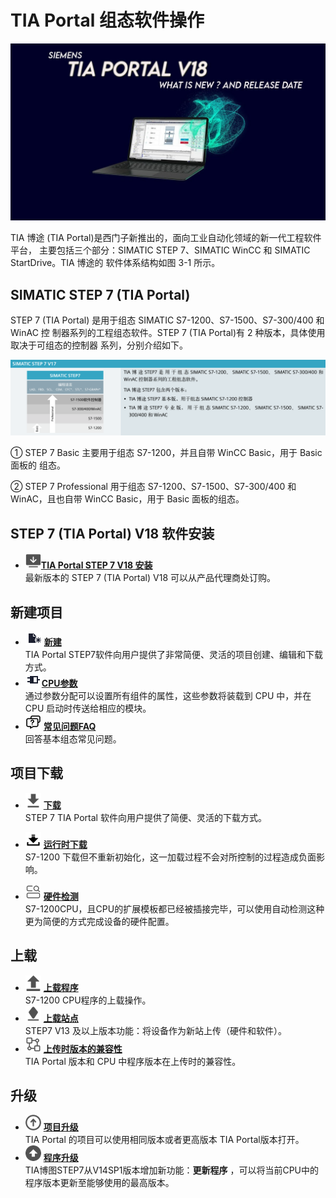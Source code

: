 
# TIA Portal 组态软件操作

![alt text](image-2.png)

TIA 博途 (TIA Portal)是西门子新推出的，面向工业自动化领域的新一代工程软件平台，
主要包括三个部分：SIMATIC STEP 7、SIMATIC WinCC 和 SIMATIC StartDrive。TIA 博途的
软件体系结构如图 3-1 所示。


## SIMATIC STEP 7 (TIA Portal) 

STEP 7 (TIA Portal) 是用于组态 SIMATIC S7-1200、S7-1500、S7-300/400 和 WinAC 控
制器系列的工程组态软件。STEP 7 (TIA Portal)有 2 种版本，具体使用取决于可组态的控制器
系列，分别介绍如下。

![alt text](image-3.png)

① STEP 7 Basic 主要用于组态 S7-1200，并且自带 WinCC Basic，用于 Basic 面板的 
组态。

② STEP 7 Professional 用于组态 S7-1200、S7-1500、S7-300/400 和 WinAC，且也自带
WinCC Basic，用于 Basic 面板的组态。

## STEP 7 (TIA Portal) V18 软件安装

<!-- <div class="grid cards" markdown> -->

- ![alt text](<./icon/安装 (3).png>)__[TIA Portal STEP 7 V18 安装]__ <br> 最新版本的 STEP 7 (TIA Portal) V18 可以从产品代理商处订购。

<!-- </div> -->

## 新建项目

<!-- <div class="grid cards" markdown> -->

- ![](../../01-resource/source/Blue%20grey/26x22/New.png) __[新建]__ <br> TIA Portal STEP7软件向用户提供了非常简便、灵活的项目创建、编辑和下载方式。
- ![](../../01-resource/source/Blue%20grey/26x22/PLC_code.png)__[CPU参数]__ <br> 通过参数分配可以设置所有组件的属性，这些参数将装载到 CPU 中，并在 CPU 启动时传送给相应的模块。
- ![alt text](./icon/反馈faqs.png) __[常见问题FAQ]__  <br>   回答基本组态常见问题。
  
<!-- </div> -->


## 项目下载

<!-- <div class="grid cards" markdown> -->

 - ![alt text](./icon/下载.png) __[下载]__ <br> STEP 7 TIA Portal 软件向用户提供了简便、灵活的下载方式。

 - ![](./icon/下载%20(3).png) __[运行时下载]__ <br> S7-1200 下载但不重新初始化，这一加载过程不会对所控制的过程造成负面影响。

 - ![alt text](./icon/tab_硬件检测_EN.png) __[硬件检测]__   <br> S7-1200CPU，且CPU的扩展模板都已经被插接完毕，可以使用自动检测这种更为简便的方式完成设备的硬件配置。

<!-- </div> -->

## 上载

<!-- <div class="grid cards" markdown> -->

- ![alt text](./icon/上载.png) __[上载程序]__ <br> S7-1200 CPU程序的上载操作。
- ![alt text](./icon/站点.png) __[上载站点]__ <br> STEP7 V13 及以上版本功能：将设备作为新站上传（硬件和软件）。
- ![alt text](./icon/兼容性.png) __[上传时版本的兼容性]__ <br> TIA Portal 版本和 CPU 中程序版本在上传时的兼容性。

<!-- </div> -->

## 升级

<!-- <div class="grid cards" markdown> -->

- ![alt text](./icon/upgrade.png) __[项目升级]__ <br> TIA Portal 的项目可以使用相同版本或者更高版本 TIA Portal版本打开。
- ![alt text](./icon/程序升级.png) __[程序升级]__ <br> TIA博图STEP7从V14SP1版本增加新功能：**更新程序** ，可以将当前CPU中的程序版本更新至能够使用的最高版本。

<!-- </div> -->

 [TIA Portal STEP 7 V18 安装]: ../install.md
 [新建]: ./01-New_Project.md
 [CPU参数]: ./02-CPU_Properties.md
 [常见问题FAQ]: ./03-ConfigFAQ.md
 [下载]: ./04-Download.md
 [运行时下载]: ./05-download_run.md
 [硬件检测]: ./06-detect_hardware.md
 [上载程序]: ./07-upload_program.md
 [上载站点]: ./08-upload_station.md
 [上传时版本的兼容性]: ./09-upload_compatibility.md
 [项目升级]: ./10-update.md
 [程序升级]: ./11-Program_Update.md